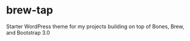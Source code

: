 brew-tap
========

Starter WordPress theme for my projects building on top of Bones, Brew, and Bootstrap 3.0
